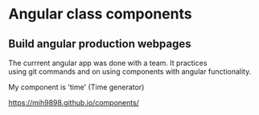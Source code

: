# Angular class components
## Build angular production webpages

  The currrent angular app was done with a team. It practices  
  using git commands and on using components with angular functionality. 
    
  My component is 'time' (Time generator)  
    
  https://mih9898.github.io/components/



